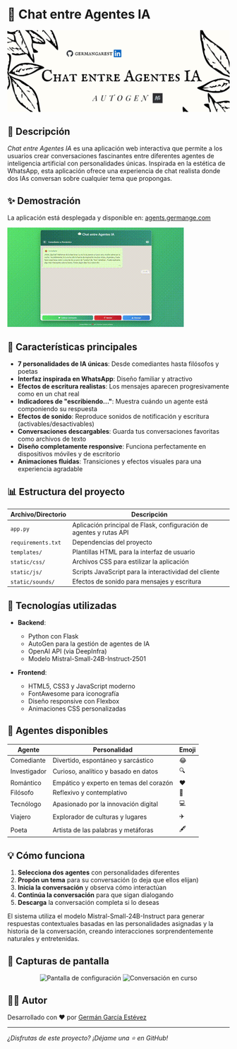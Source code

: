 # 🤖 Chat entre Agentes IA

![Banner del proyecto](img/banner.jpg)

## 📝 Descripción

*Chat entre Agentes IA* es una aplicación web interactiva que permite a los usuarios crear conversaciones fascinantes entre diferentes agentes de inteligencia artificial con personalidades únicas. Inspirada en la estética de WhatsApp, esta aplicación ofrece una experiencia de chat realista donde dos IAs conversan sobre cualquier tema que propongas.

## ✨ Demostración

La aplicación está desplegada y disponible en: [agents.germange.com](https://agents.germange.com/)

![Demostración del Chat](img/gif.gif)

## 🌟 Características principales

- **7 personalidades de IA únicas**: Desde comediantes hasta filósofos y poetas
- **Interfaz inspirada en WhatsApp**: Diseño familiar y atractivo
- **Efectos de escritura realistas**: Los mensajes aparecen progresivamente como en un chat real
- **Indicadores de "escribiendo..."**: Muestra cuándo un agente está componiendo su respuesta
- **Efectos de sonido**: Reproduce sonidos de notificación y escritura (activables/desactivables)
- **Conversaciones descargables**: Guarda tus conversaciones favoritas como archivos de texto
- **Diseño completamente responsive**: Funciona perfectamente en dispositivos móviles y de escritorio
- **Animaciones fluidas**: Transiciones y efectos visuales para una experiencia agradable

## 📊 Estructura del proyecto

<table>
  <thead>
    <tr>
      <th>Archivo/Directorio</th>
      <th>Descripción</th>
    </tr>
  </thead>
  <tbody>
    <tr>
      <td><code>app.py</code></td>
      <td>Aplicación principal de Flask, configuración de agentes y rutas API</td>
    </tr>
    <tr>
      <td><code>requirements.txt</code></td>
      <td>Dependencias del proyecto</td>
    </tr>
    <tr>
      <td><code>templates/</code></td>
      <td>Plantillas HTML para la interfaz de usuario</td>
    </tr>
    <tr>
      <td><code>static/css/</code></td>
      <td>Archivos CSS para estilizar la aplicación</td>
    </tr>
    <tr>
      <td><code>static/js/</code></td>
      <td>Scripts JavaScript para la interactividad del cliente</td>
    </tr>
    <tr>
      <td><code>static/sounds/</code></td>
      <td>Efectos de sonido para mensajes y escritura</td>
    </tr>
  </tbody>
</table>

## 🚀 Tecnologías utilizadas

- **Backend**:
  - Python con Flask
  - AutoGen para la gestión de agentes de IA
  - OpenAI API (via DeepInfra)
  - Modelo Mistral-Small-24B-Instruct-2501
  
- **Frontend**:
  - HTML5, CSS3 y JavaScript moderno
  - FontAwesome para iconografía
  - Diseño responsive con Flexbox
  - Animaciones CSS personalizadas

## 🧠 Agentes disponibles

<table>
  <thead>
    <tr>
      <th>Agente</th>
      <th>Personalidad</th>
      <th>Emoji</th>
    </tr>
  </thead>
  <tbody>
    <tr>
      <td>Comediante</td>
      <td>Divertido, espontáneo y sarcástico</td>
      <td>😂</td>
    </tr>
    <tr>
      <td>Investigador</td>
      <td>Curioso, analítico y basado en datos</td>
      <td>🔍</td>
    </tr>
    <tr>
      <td>Romántico</td>
      <td>Empático y experto en temas del corazón</td>
      <td>❤️</td>
    </tr>
    <tr>
      <td>Filósofo</td>
      <td>Reflexivo y contemplativo</td>
      <td>🧠</td>
    </tr>
    <tr>
      <td>Tecnólogo</td>
      <td>Apasionado por la innovación digital</td>
      <td>💻</td>
    </tr>
    <tr>
      <td>Viajero</td>
      <td>Explorador de culturas y lugares</td>
      <td>✈️</td>
    </tr>
    <tr>
      <td>Poeta</td>
      <td>Artista de las palabras y metáforas</td>
      <td>🖋️</td>
    </tr>
  </tbody>
</table>

## 💡 Cómo funciona

1. **Selecciona dos agentes** con personalidades diferentes
2. **Propón un tema** para su conversación (o deja que ellos elijan)
3. **Inicia la conversación** y observa cómo interactúan
4. **Continúa la conversación** para que sigan dialogando
5. **Descarga** la conversación completa si lo deseas

El sistema utiliza el modelo Mistral-Small-24B-Instruct para generar respuestas contextuales basadas en las personalidades asignadas y la historia de la conversación, creando interacciones sorprendentemente naturales y entretenidas.

## 📱 Capturas de pantalla

<div align="center">
  <img src="img/img1.jpg" alt="Pantalla de configuración" width="400"/>
  <img src="img/img2.jpg" alt="Conversación en curso" width="400"/>
</div>

## 👨‍💻 Autor

Desarrollado con ❤️ por [Germán García Estévez](https://github.com/germangarest)

---

*¿Disfrutas de este proyecto? ¡Déjame una ⭐ en GitHub!*
